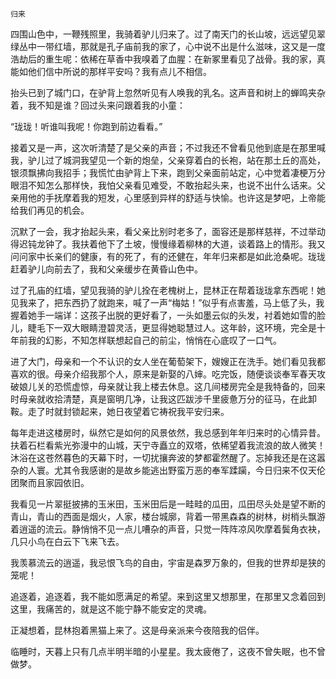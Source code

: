     归来 

   四围山色中，一鞭残照里，我骑着驴儿归来了。过了南天门的长山坡，远远望见翠绿丛中一带红墙，那就是孔子庙前我的家了，心中说不出是什么滋味，这又是一度浩劫后的重生呢：依稀在草香中我嗅着了血腥：在新冢里看见了战骨。我的家，真能如他们信中所说的那样平安吗？我有点儿不相信。

   抬头已到了城门口，在驴背上忽然听见有人唤我的乳名。这声音和树上的蝉鸣夹杂着，我不知是谁？回过头来问跟着我的小童：

   “珑珑！听谁叫我呢！你跑到前边看看。”

   接着又是一声，这次听清楚了是父亲的声音；不过我还不曾看见他到底是在那里喊我，驴儿过了城洞我望见一个新的炮垒，父亲穿着白的长袍，站在那土丘的高处，银须飘拂向我招手；我慌忙由驴背上下来，跑到父亲面前站定，心中觉着凄梗万分眼泪不知怎么那样快，我怕父亲看见难受，不敢抬起头来，也说不出什么话来。父亲用他的手抚摩着我的短发，心里感到异样的舒适与快愉。也许这是梦吧，上帝能给我们再见的机会。

   沉默了一会，我才抬起头来，看父亲比别时老多了，面容还是那样慈祥，不过举动得迟钝龙钟了。我扶着他下了土坡，慢慢缘着柳林的大道，谈着路上的情形。我又问问家中长亲们的健康，有的死了，有的还健在，年年归来都是如此沧桑呢。珑珑赶着驴儿向前去了，我和父亲缓步在黄昏山色中。

   过了孔庙的红墙，望见我骑的驴儿拴在老槐树上，昆林正在帮着珑珑拿东西呢！她见我来了，把东西扔了就跑来，喊了一声“梅姑！”似乎有点害羞，马上低了头，我握着她手一端详：这孩子出脱的更好看了，一头如墨云似的头发，衬着她如雪的脸儿，睫毛下一双大眼睛澄碧灵活，更显得她聪慧过人。这年龄，这环境，完全是十年前我的幻影，不知怎样联想起自己的前尘，悄悄在心底叹了一口气。

   进了大门，母亲和一个不认识的女人坐在葡萄架下，嫂嫂正在洗手。她们看见我都喜欢的很。母亲介绍我那个人，原来是新娶的八婶。吃完饭，随便谈谈奉军春天攻破娘儿关的恐慌虚惊，母亲就让我上楼去休息。这几间楼房完全是我特备的，回来时母亲就收拾清楚，真是窗明几净，让我这匹跋涉千里疲惫万分的征马，在此卸鞍。走了时就封锁起来，她日夜望着它祷祝我平安归来。

   每年走进这楼房时，纵然它是如何的风景依然，我总感到年年归来时的心情异昔。扶着石栏看紫光弥漫中的山城，天宁寺矗立的双塔，依稀望着我流浪的故人微笑！沐浴在这苍然暮色的天幕下时，一切扰攘奔波的梦都霍然醒了。忘掉我还是在这嚣杂的人寰。尤其令我感谢的是故乡能逃出野蛮万恶的奉军蹂躏，今日归来不仅天伦团聚而且家园依旧。

   我看见一片翠挺披拂的玉米田，玉米田后是一畦畦的瓜田，瓜田尽头处是望不断的青山，青山的西面是烟火，人家，楼台城廓，背着一带黑森森的树林，树梢头飘游着逍遥的流云。静悄悄不见一点儿嘈杂的声音，只觉一阵阵凉风吹摩着鬓角衣袂，几只小鸟在白云下飞来飞去。

   我羡慕流云的逍遥，我忌恨飞鸟的自由，宇宙是森罗万象的，但我的世界却是狭的笼呢！

   追逐着，追逐着，我不能如愿满足的希望。来到这里又想那里，在那里又念着回到这里，我痛苦的，就是这不能宁静不能安定的灵魂。

   正凝想着，昆林抱着黑猫上来了。这是母亲派来今夜陪我的侣伴。

   临睡时，天暮上只有几点半明半暗的小星星。我太疲倦了，这夜不曾失眠，也不曾做梦。

